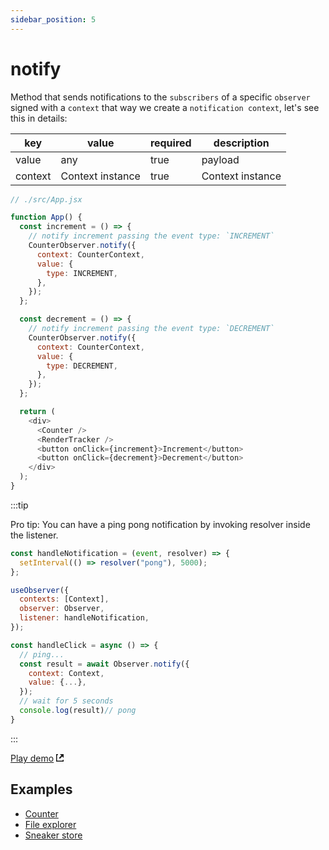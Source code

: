 ```yaml
---
sidebar_position: 5
---
```


# notify

Method that sends notifications to the `subscribers` of a specific `observer` signed with a `context` that way we create a `notification context`, let's see this in details:

| key     | value                    | required | description      |
| ------- | ------------------------ | -------- | ---------------- |
| value   | any                      | true     | payload          |
| context | Context instance         | true     | Context instance |

```javascript
// ./src/App.jsx

function App() {
  const increment = () => {
    // notify increment passing the event type: `INCREMENT`
    CounterObserver.notify({
      context: CounterContext,
      value: {
        type: INCREMENT,
      },
    });
  };

  const decrement = () => {
    // notify increment passing the event type: `DECREMENT`
    CounterObserver.notify({
      context: CounterContext,
      value: {
        type: DECREMENT,
      },
    });
  };

  return (
    <div>
      <Counter />
      <RenderTracker />
      <button onClick={increment}>Increment</button>
      <button onClick={decrement}>Decrement</button>
    </div>
  );
}
```

:::tip

Pro tip: You can have a ping pong notification by invoking resolver inside the listener.

```javascript
const handleNotification = (event, resolver) => {
  setInterval(() => resolver("pong"), 5000);
};

useObserver({
  contexts: [Context],
  observer: Observer,
  listener: handleNotification,
});
```

```javascript
const handleClick = async () => {
  // ping...
  const result = await Observer.notify({
    context: Context,
    value: {...},
  });
  // wait for 5 seconds
  console.log(result)// pong
}
```
:::

[Play demo](https://stackblitz.com/~/github.com/Maxtermax/hermes-io-counter-demo) <svg viewBox="0 0 8 8" width="12" aria-hidden="true" focusable="false" fill="currentColor" xmlns="http://www.w3.org/2000/svg" class="StyledIconBase-sc-ea9ulj-0 kvMjKH"><path d="M0 0v8h8V6H7v1H1V1h1V0H0zm4 0 1.5 1.5L3 4l1 1 2.5-2.5L8 4V0H4z"></path></svg>

## Examples

- [Counter](https://stackblitz.com/~/github.com/Maxtermax/hermes-io-counter-demo)
- [File explorer](https://stackblitz.com/~/github.com/Maxtermax/file-explorer)
- [Sneaker store](https://sneaker-store-1.vercel.app)
